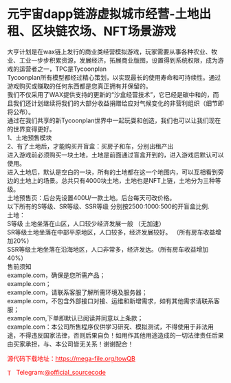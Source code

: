 # 元宇宙dapp链游虚拟城市经营-土地出租、区块链农场、NFT场景游戏

大亨计划是在wax链上发行的商业类经营模拟游戏，玩家需要从事各种农业、牧业、工业一步步积累资源，发展经济，拓展商业版图，设置得到系统权限，成为游戏的运营者之一，TPC是Tycoonplan<br>Tycoonplan所有模型都经过精心策划，以实现最长的使用寿命和可持续性。通过游戏购买或赚取的任何东西都是您真正拥有并保留的。<br>我们不仅采用了WAX提供支持的更新的“沙盒经营技术”，它已经是碳中和的，而且我们还计划继续将我们的大部分收益捐赠给应对气候变化的非营利组织（细节即将公布）。<br>通过在我们共享的新Tycoonplan世界中一起玩耍和创造，我们也可以让我们现在的世界变得更好。<br>1、土地预售模块<br>2、有了土地后，才能购买开盲盒：买房子和车，分别出租产出<br>进入游戏前必须购买一块土地，土地是前面通过盲盒开到的，进入游戏后默认可以使用。<br>进入土地后，默认是空白的一块，所有的土地都在这一个地图内，可以互相看到旁边的土地上的场景。总共只有4000块土地，土地也是NFT上链，土地分为三种等级。<br>土地预售页：后台先设置400U/一款土地。后台每天可改价格。<br>以下所有的S等级、SR等级、SSR等级 分别按2500:1000:500的开盲盒比例.<br>土地：<br>S等级 土地坐落在山区，人口较少经济发展一般  （无加速）<br>SR等级土地坐落在中部平原地区，人口较多，经济发展较好。 （所有房车收益增加20%）<br>SSR等级土地坐落在沿海地区，人口非常多，经济发达。（所有房车收益增加40%）<br>售前须知<br>example.com，确保是您所需产品；<br>example.com；<br>example.com，请联系客服了解所需环境及服务器；<br>example.com，不包含外部接口对接、运维和新增需求，如有其他需求请联系客服；<br>example.com,下单即默认已阅读并同意以上条款；<br>example.com：本公司所售程序仅供学习研究、模拟测试，不得使用于非法用途，不得违反国家法律，否则后果自负！如用作其他用途造成的一切法律责任后果由买家承担，与、本公司皆无关系！谢谢配合！<br>


<p style="color: red;">源代码下载地址：<a href="https://mega-file.org/towQB" style="color: red;">https://mega-file.org/towQB</a></p><p style="color: red;"><img src="https://cdn-icons-png.flaticon.com/512/2111/2111646.png" alt="Telegram Icon" style="width: 16px; vertical-align: middle; margin-right: 5px;">Telegram:<a href="https://t.me/official_sourcecode" style="color: red;">@official_sourcecode</a></p>